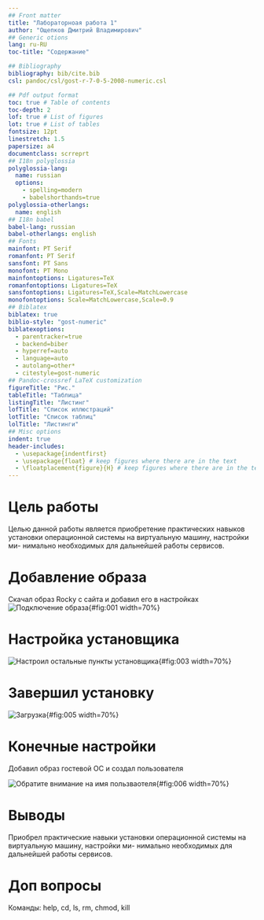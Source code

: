 ```yaml
---
## Front matter
title: "Лабораторноая работа 1"
author: "Ощепков Дмитрий Владимирович"
## Generic otions
lang: ru-RU
toc-title: "Содержание"

## Bibliography
bibliography: bib/cite.bib
csl: pandoc/csl/gost-r-7-0-5-2008-numeric.csl

## Pdf output format
toc: true # Table of contents
toc-depth: 2
lof: true # List of figures
lot: true # List of tables
fontsize: 12pt
linestretch: 1.5
papersize: a4
documentclass: scrreprt
## I18n polyglossia
polyglossia-lang:
  name: russian
  options:
	- spelling=modern
	- babelshorthands=true
polyglossia-otherlangs:
  name: english
## I18n babel
babel-lang: russian
babel-otherlangs: english
## Fonts
mainfont: PT Serif
romanfont: PT Serif
sansfont: PT Sans
monofont: PT Mono
mainfontoptions: Ligatures=TeX
romanfontoptions: Ligatures=TeX
sansfontoptions: Ligatures=TeX,Scale=MatchLowercase
monofontoptions: Scale=MatchLowercase,Scale=0.9
## Biblatex
biblatex: true
biblio-style: "gost-numeric"
biblatexoptions:
  - parentracker=true
  - backend=biber
  - hyperref=auto
  - language=auto
  - autolang=other*
  - citestyle=gost-numeric
## Pandoc-crossref LaTeX customization
figureTitle: "Рис."
tableTitle: "Таблица"
listingTitle: "Листинг"
lofTitle: "Список иллюстраций"
lotTitle: "Список таблиц"
lolTitle: "Листинги"
## Misc options
indent: true
header-includes:
  - \usepackage{indentfirst}
  - \usepackage{float} # keep figures where there are in the text
  - \floatplacement{figure}{H} # keep figures where there are in the text
---
```


# Цель работы

Целью данной работы является приобретение практических навыков
установки операционной системы на виртуальную машину, настройки ми-
нимально необходимых для дальнейшей работы сервисов.

# Добавление образа
Скачал образ Rocky с сайта и добавил его в настройках
![Подключение образа](/home/dvothepkov/Лабы/Лаба1/images/1.jpg){#fig:001 width=70%}

# Настройка установщика 

![Настроил остальные пункты установщика](/home/dvothepkov/Лабы/Лаба1/images/3.jpg){#fig:003 width=70%}

# Завершил установку
![Загрузка](/home/dvothepkov/Лабы/Лаба1/images/5.jpg){#fig:005 width=70%}

# Конечные настройки

Добавил образ гостевой ОС и создал пользователя 

![Обратите внимание на имя пользваотеля](/home/dvothepkov/Лабы/Лаба1/images/6.jpg){#fig:006 width=70%}

# Выводы

Приобрел практические навыки
установки операционной системы на виртуальную машину, настройки ми-
нимально необходимых для дальнейшей работы сервисов.

# Доп вопросы
Команды: help, cd, ls, rm, chmod, kill

